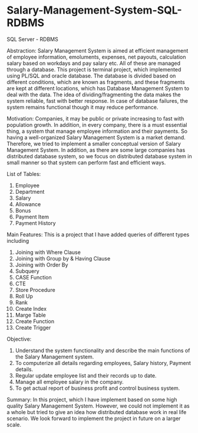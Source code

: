 # Salary-Management-System-SQL-RDBMS
SQL Server - RDBMS

Abstraction:
Salary Management System is aimed at efficient management of employee information, emoluments, expenses, net payouts, calculation salary based on workdays and pay salary etc. All of these are managed through a database. This project is terminal project, which implemented using PL/SQL and oracle database. The database is divided based on different conditions, which are known as fragments, and these fragments are kept at different locations, which has Database Management System to deal with the data. The idea of dividing/fragmenting the data makes the system reliable, fast with better response. In case of database failures, the system remains functional though it may reduce performance.

Motivation:
Companies, it may be public or private increasing to fast with population growth. In addition, in every company, there is a must essential thing, a system that manage employee information and their payments. So having a well-organized Salary Management System is a market demand. Therefore, we tried to implement a smaller conceptual version of Salary Management System. In addition, as there are some large companies has distributed database system, so we focus on distributed database system in small manner so that system can perform fast and efficient ways.

List of Tables:
1. Employee
2. Department
3. Salary
4. Allowance
5. Bonus
6. Payment Item
7. Payment History

Main Features:
This is a project that I have added queries of different types including
1.	Joining with Where Clause
2.	Joining with Group by & Having Clause
3.	Joining with Order By
4.	Subquery
5.	CASE Function
6.	CTE
7.	Store Procedure
8.	Roll Up
9.	Rank
10.	Create Index
11.	Marge Table
12.	Create Function
13.	Create Trigger

Objective:
1.	Understand the system functionality and describe the main functions of the Salary Management system.
2.	To computerize all details regarding employees, Salary history, Payment details.
3.	Regular update employee list and their records up to date.
4.	Manage all employee salary in the company.
5.	To get actual report of business profit and control business system.

Summary:
In this project, which I have implement based on some high quality Salary Management System. However, we could not implement it as a whole but tried to give an idea how distributed database work in real life scenario. We look forward to implement the project in future on a larger scale.


